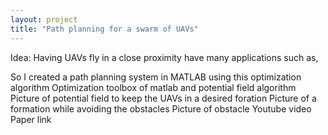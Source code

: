 ```yaml
---
layout: project
title: "Path planning for a swarm of UAVs"
---
```


Idea: Having UAVs fly in a close proximity have many applications such as,

So I created a path planning system in MATLAB using this optimization algorithm
Optimization toolbox of matlab
 and potential field algorithm
Picture of potential field
 to keep the UAVs in a desired foration 
Picture of a formation
while avoiding the obstacles
Picture of obstacle
Youtube video
Paper link
